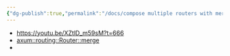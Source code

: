 ```yaml
---
{"dg-publish":true,"permalink":"/docs/compose multiple routers with merge/","title":"compose multiple routers with merge"}
---
```


- https://youtu.be/XZtlD_m59sM?t=666
- [axum::routing::Router::merge](https://docs.rs/axum/latest/axum/routing/struct.Router.html#method.merge)
- 
